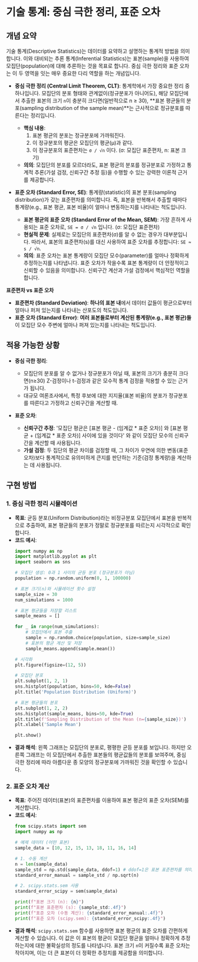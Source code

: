 
# 기술 통계: 중심 극한 정리, 표준 오차

## 개념 요약

기술 통계(Descriptive Statistics)는 데이터를 요약하고 설명하는 통계적 방법을 의미합니다. 이와 대비되는 추론 통계(Inferential Statistics)는 표본(sample)을 사용하여 모집단(population)에 대해 추론하는 것을 목표로 합니다. 중심 극한 정리와 표준 오차는 이 두 영역을 잇는 매우 중요한 다리 역할을 하는 개념입니다.

- **중심 극한 정리 (Central Limit Theorem, CLT)**: 통계학에서 가장 중요한 정리 중 하나입니다. 모집단의 분포 형태와 관계없이(정규분포가 아니어도), 해당 모집단에서 추출한 표본의 크기 `n`이 충분히 크다면(일반적으로 n ≥ 30), **표본 평균들의 분포(sampling distribution of the sample mean)**는 근사적으로 정규분포를 따른다는 정리입니다.
    - **핵심 내용**: 
        1. 표본 평균의 분포는 정규분포에 가까워진다.
        2. 이 정규분포의 평균은 모집단의 평균(μ)과 같다.
        3. 이 정규분포의 표준편차는 `σ / √n` 이다. (σ: 모집단 표준편차, n: 표본 크기)
    - **의의**: 모집단의 분포를 모르더라도, 표본 평균의 분포를 정규분포로 가정하고 통계적 추론(가설 검정, 신뢰구간 추정 등)을 수행할 수 있는 강력한 이론적 근거를 제공합니다.

- **표준 오차 (Standard Error, SE)**: 통계량(statistic)의 표본 분포(sampling distribution)가 갖는 표준편차를 의미합니다. 즉, 표본을 반복해서 추출할 때마다 통계량(e.g., 표본 평균, 표본 비율)이 얼마나 변동하는지를 나타내는 척도입니다. 
    - **표본 평균의 표준 오차 (Standard Error of the Mean, SEM)**: 가장 흔하게 사용되는 표준 오차로, `SE = σ / √n` 입니다. (σ: 모집단 표준편차)
    - **현실적 문제**: 실제로는 모집단의 표준편차(σ)를 알 수 없는 경우가 대부분입니다. 따라서, 표본의 표준편차(s)를 대신 사용하여 표준 오차를 추정합니다: `SE ≈ s / √n`.
    - **의의**: 표준 오차는 표본 통계량이 모집단 모수(parameter)를 얼마나 정확하게 추정하는지를 나타냅니다. 표준 오차가 작을수록 표본 통계량이 더 안정적이고 신뢰할 수 있음을 의미합니다. 신뢰구간 계산과 가설 검정에서 핵심적인 역할을 합니다.

**표준편차 vs 표준 오차**
- **표준편차 (Standard Deviation)**: **하나의 표본 내**에서 데이터 값들이 평균으로부터 얼마나 퍼져 있는지를 나타내는 산포도의 척도입니다.
- **표준 오차 (Standard Error)**: **여러 표본들로부터 계산된 통계량(e.g., 표본 평균)들**이 모집단 모수 주변에 얼마나 퍼져 있는지를 나타내는 척도입니다.

## 적용 가능한 상황

- **중심 극한 정리**: 
    - 모집단의 분포를 알 수 없거나 정규분포가 아닐 때, 표본의 크기가 충분히 크다면(n≥30) Z-검정이나 t-검정과 같은 모수적 통계 검정을 적용할 수 있는 근거가 됩니다.
    - 대규모 여론조사에서, 특정 후보에 대한 지지율(표본 비율)의 분포가 정규분포를 따른다고 가정하고 신뢰구간을 계산할 때.

- **표준 오차**:
    - **신뢰구간 추정**: '모집단 평균은 [표본 평균 - (임계값 * 표준 오차)] 와 [표본 평균 + (임계값 * 표준 오차)] 사이에 있을 것이다' 와 같이 모집단 모수의 신뢰구간을 계산할 때 사용됩니다.
    - **가설 검정**: 두 집단의 평균 차이를 검정할 때, 그 차이가 우연에 의한 변동(표준 오차)보다 통계적으로 유의미하게 큰지를 판단하는 기준(검정 통계량)을 계산하는 데 사용됩니다.

## 구현 방법

### 1. 중심 극한 정리 시뮬레이션

- **목표**: 균등 분포(Uniform Distribution)라는 비정규분포 모집단에서 표본을 반복적으로 추출하여, 표본 평균들의 분포가 정말로 정규분포를 따르는지 시각적으로 확인합니다.
- **코드 예시**:
  ```python
  import numpy as np
  import matplotlib.pyplot as plt
  import seaborn as sns

  # 모집단 생성: 0과 1 사이의 균등 분포 (정규분포가 아님)
  population = np.random.uniform(0, 1, 100000)

  # 표본 크기(n)와 시뮬레이션 횟수 설정
  sample_size = 30
  num_simulations = 1000

  # 표본 평균들을 저장할 리스트
  sample_means = []

  for _ in range(num_simulations):
      # 모집단에서 표본 추출
      sample = np.random.choice(population, size=sample_size)
      # 표본의 평균 계산 및 저장
      sample_means.append(sample.mean())

  # 시각화
  plt.figure(figsize=(12, 5))

  # 모집단 분포
  plt.subplot(1, 2, 1)
  sns.histplot(population, bins=50, kde=False)
  plt.title('Population Distribution (Uniform)')

  # 표본 평균들의 분포
  plt.subplot(1, 2, 2)
  sns.histplot(sample_means, bins=50, kde=True)
  plt.title(f'Sampling Distribution of the Mean (n={sample_size})')
  plt.xlabel('Sample Mean')

  plt.show()
  ```
- **결과 해석**: 왼쪽 그래프는 모집단의 분포로, 평평한 균등 분포를 보입니다. 하지만 오른쪽 그래프는 이 모집단에서 추출한 표본들의 평균값들의 분포를 보여주며, 중심 극한 정리에 따라 아름다운 종 모양의 정규분포에 가까워진 것을 확인할 수 있습니다.

### 2. 표준 오차 계산

- **목표**: 주어진 데이터(표본)의 표준편차를 이용하여 표본 평균의 표준 오차(SEM)를 계산합니다.
- **코드 예시**:
  ```python
  from scipy.stats import sem
  import numpy as np

  # 예제 데이터 (어떤 표본)
  sample_data = [10, 12, 15, 13, 18, 11, 16, 14]

  # 1. 수동 계산
  n = len(sample_data)
  sample_std = np.std(sample_data, ddof=1) # ddof=1은 표본 표준편차를 의미
  standard_error_manual = sample_std / np.sqrt(n)

  # 2. scipy.stats.sem 사용
  standard_error_scipy = sem(sample_data)

  print(f"표본 크기 (n): {n}")
  print(f"표본 표준편차 (s): {sample_std:.4f}")
  print(f"표준 오차 (수동 계산): {standard_error_manual:.4f}")
  print(f"표준 오차 (scipy.sem): {standard_error_scipy:.4f}")
  ```
- **결과 해석**: `scipy.stats.sem` 함수를 사용하면 표본 평균의 표준 오차를 간편하게 계산할 수 있습니다. 이 값은 이 표본의 평균이 모집단 평균을 얼마나 정확하게 추정하는지에 대한 불확실성의 정도를 나타냅니다. 표본 크기 `n`이 커질수록 표준 오차는 작아지며, 이는 더 큰 표본이 더 정확한 추정치를 제공함을 의미합니다.
